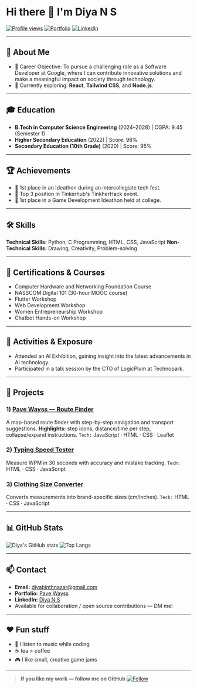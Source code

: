 # Hi there 👋 I'm Diya N S

[![Profile views](https://komarev.com/ghpvc/?username=Diya-NS\&color=blueviolet)](https://github.com/Diya-NS)
[![Portfolio](https://img.shields.io/badge/Portfolio-visit-blue)](https://sruthi-tech.github.io/pave-wayss/)
[![LinkedIn](https://img.shields.io/badge/LinkedIn-connect-blue?logo=linkedin)](https://www.linkedin.com/in/diya-ns-b45014339?utm_source=share&utm_campaign=share_via&utm_content=profile&utm_medium=android_app)

---

## 👋 About Me

* 🎯 Career Objective: To pursue a challenging role as a Software Developer at Google, where I can contribute innovative solutions and make a meaningful impact on society through technology.
* 🌱 Currently exploring: **React**, **Tailwind CSS**, and **Node.js**.

---

## 🎓 Education

* **B.Tech in Computer Science Engineering** (2024–2028) | CGPA: 9.45 (Semester 1)
* **Higher Secondary Education** (2022) | Score: 98%
* **Secondary Education (10th Grade)** (2020) | Score: 95%

---

## 🏆 Achievements

* 🥇 1st place in an Ideathon during an intercollegiate tech fest.
* 🥈 Top 3 position in Tinkerhub's TinkherHack event.
* 🥇 1st place in a Game Development Ideathon held at college.

---

## 🛠️ Skills

**Technical Skills:** Python, C Programming, HTML, CSS, JavaScript
**Non-Technical Skills:** Drawing, Creativity, Problem-solving

---

## 📜 Certifications & Courses

* Computer Hardware and Networking Foundation Course
* NASSCOM Digital 101 (30-hour MOOC course)
* Flutter Workshop
* Web Development Workshop
* Women Entrepreneurship Workshop
* Chatbot Hands-on Workshop

---

## 🌟 Activities & Exposure

* Attended an AI Exhibition, gaining insight into the latest advancements in AI technology.
* Participated in a talk session by the CTO of LogicPlum at Technopark.

---

## 🔭 Projects

### 1) [Pave Wayss — Route Finder](https://github.com/Diya-NS/pave-wayss)

A map-based route finder with step-by-step navigation and transport suggestions.
**Highlights:** step icons, distance/time per step, collapse/expand instructions.
`Tech:` JavaScript · HTML · CSS · Leaflet

### 2) [Typing Speed Tester](https://github.com/Diya-NS/typing-speed-tester)

Measure WPM in 30 seconds with accuracy and mistake tracking.
`Tech:` HTML · CSS · JavaScript

### 3) [Clothing Size Converter](https://github.com/Diya-NS/size-converter)

Converts measurements into brand-specific sizes (cm/inches).
`Tech:` HTML · CSS · JavaScript

---

## 📊 GitHub Stats

![Diya's GitHub stats](https://github-readme-stats.vercel.app/api?username=Diya-NS\&show_icons=true\&theme=radical)
![Top Langs](https://github-readme-stats.vercel.app/api/top-langs/?username=Diya-NS\&layout=compact\&theme=radical)

---

## 📫 Contact

* **Email:** [diyabinthnazar@gmail.com](mailto:diyabinthnazar@gmail.com)
* **Portfolio:** [Pave Wayss](https://sruthi-tech.github.io/pave-wayss/)
* **LinkedIn:** [Diya N S](https://www.linkedin.com/in/diya-ns-b45014339?utm_source=share&utm_campaign=share_via&utm_content=profile&utm_medium=android_app)
* Available for collaboration / open source contributions — DM me!

---

## ❤️ Fun stuff

* 🎵 I listen to music while coding
* ☕ tea > coffee
* 🎮 I like small, creative game jams

---

> **If you like my work — follow me on GitHub**
> [![Follow](https://img.shields.io/badge/Follow-%40Diya--NS-24292e?logo=github\&logoColor=white)](https://github.com/Diya-NS)
